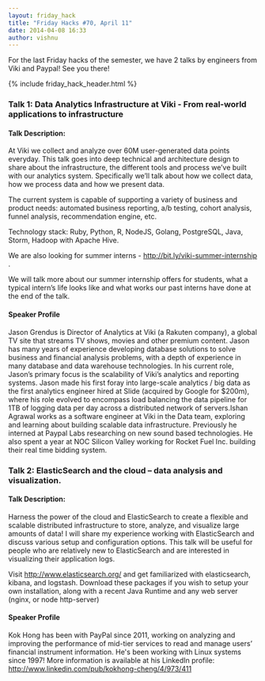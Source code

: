 ```yaml
---
layout: friday_hack
title: "Friday Hacks #70, April 11"
date: 2014-04-08 16:33
author: vishnu
---
```


For the last Friday hacks of the semester, we have 2 talks by engineers from Viki and Paypal! See you there!

{% include friday_hack_header.html %}

### Talk 1: Data Analytics Infrastructure at Viki - From real-world applications to infrastructure

#### Talk Description:

At Viki we collect and analyze over 60M user-generated data points everyday. This talk goes into deep technical and architecture design to share about the infrastructure, the different tools and process we’ve built with our analytics system. Specifically we’ll talk about how we collect data, how we process data and how we present data.

The current system is capable of supporting a variety of business and product needs: automated business reporting, a/b testing, cohort analysis, funnel analysis, recommendation engine, etc.

Technology stack: Ruby, Python, R, NodeJS, Golang, PostgreSQL, Java, Storm, Hadoop with Apache Hive.

We are also looking for summer interns - http://bit.ly/viki-summer-internship .

We will talk more about our summer internship offers for students, what a typical intern’s life looks like and what works our past interns have done at the end of the talk.

#### Speaker Profile

Jason Grendus is Director of Analytics at Viki (a Rakuten company), a global TV site that streams TV shows, movies and other premium content. Jason has many years of experience developing database solutions to solve business and financial analysis problems, with a depth of experience in many database and data warehouse technologies. In his current role, Jason’s primary focus is the scalability of Viki’s analytics and reporting systems. Jason made his first foray into large-scale analytics / big data as the first analytics engineer hired at Slide (acquired by Google for $200m), where his role evolved to encompass load balancing the data pipeline for 1TB of logging data per day across a distributed network of servers.Ishan Agrawal works as a software engineer at Viki in the Data team, exploring and learning about building scalable data infrastructure. Previously he interned at Paypal Labs researching on new sound based technologies. He also spent a year at NOC Silicon Valley working for Rocket Fuel Inc. building their real time bidding system.

### Talk 2: ElasticSearch and the cloud – data analysis and visualization.

#### Talk Description:

Harness the power of the cloud and ElasticSearch to create a flexible and scalable distributed infrastructure to store, analyze, and visualize large amounts of data! I will share my experience working with ElasticSearch and discuss various setup and configuration options. This talk will be useful for people who are relatively new to ElasticSearch and are interested in visualizing their application logs.

Visit http://www.elasticsearch.org/ and get familiarized with elasticsearch, kibana, and logstash. Download these packages if you wish to setup your own installation, along with a recent Java Runtime and any web server (nginx, or node http-server)

#### Speaker Profile

Kok Hong has been with PayPal since 2011, working on analyzing and improving the performance of mid-tier services to read and manage users’ financial instrument information. He's been working with Linux systems since 1997! More information is available at his LinkedIn profile: http://www.linkedin.com/pub/kokhong-cheng/4/973/411

